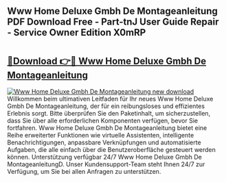 ## Www Home Deluxe Gmbh De Montageanleitung PDF Download Free - Part-tnJ User Guide Repair - Service Owner Edition X0mRP

# <h2><a href="http://df6pc9.blite.top/?on=Www+Home+Deluxe+Gmbh+De+Montageanleitung">🔗Download 👉🔴 Www Home Deluxe Gmbh De Montageanleitung</a></h2>

[![Www Home Deluxe Gmbh De Montageanleitung new download](https://i.imgur.com/lujVjoI.png)](http://df6pc9.blite.top/?on=Www+Home+Deluxe+Gmbh+De+Montageanleitung)
Willkommen beim ultimativen Leitfaden für Ihr neues Www Home Deluxe Gmbh De Montageanleitung, der für ein reibungsloses und effizientes Erlebnis sorgt. Bitte überprüfen Sie den Paketinhalt, um sicherzustellen, dass Sie über alle erforderlichen Komponenten verfügen, bevor Sie fortfahren. Www Home Deluxe Gmbh De Montageanleitung bietet eine Reihe erweiterter Funktionen wie virtuelle Assistenten, intelligente Benachrichtigungen, anpassbare Verknüpfungen und automatisierte Aufgaben, die alle einfach über die Benutzeroberfläche gesteuert werden können. Unterstützung verfügbar 24/7 Www Home Deluxe Gmbh De MontageanleitungD. Unser Kundensupport-Team steht Ihnen 24/7 zur Verfügung, um Sie bei allen Anfragen zu unterstützen.
